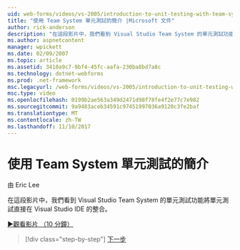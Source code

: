 ```yaml
---
uid: web-forms/videos/vs-2005/introduction-to-unit-testing-with-team-system
title: "使用 Team System 單元測試的簡介 |Microsoft 文件"
author: rick-anderson
description: "在這段影片中，我們看到 Visual Studio Team System 的單元測試功能將單元測試直接在 Visual Studio IDE 的整合。"
ms.author: aspnetcontent
manager: wpickett
ms.date: 02/09/2007
ms.topic: article
ms.assetid: 3410a9c7-9bf4-45fc-aafa-230ba8bd7a8c
ms.technology: dotnet-webforms
ms.prod: .net-framework
msc.legacyurl: /web-forms/videos/vs-2005/introduction-to-unit-testing-with-team-system
msc.type: video
ms.openlocfilehash: 0199b2ae563a349d2471d98f78fe4f2e77c7e982
ms.sourcegitcommit: 9a9483aceb34591c97451997036a9120c3fe2baf
ms.translationtype: MT
ms.contentlocale: zh-TW
ms.lasthandoff: 11/10/2017
---
```

<a name="introduction-to-unit-testing-with-team-system"></a>使用 Team System 單元測試的簡介
====================
由 Eric Lee

在這段影片中，我們看到 Visual Studio Team System 的單元測試功能將單元測試直接在 Visual Studio IDE 的整合。

[&#9654;觀看影片 （10 分鐘）](https://channel9.msdn.com/Blogs/ASP-NET-Site-Videos/introduction-to-unit-testing-with-team-system)

>[!div class="step-by-step"]
[下一步](introduction-to-testing-web-applications-with-team-system.md)
